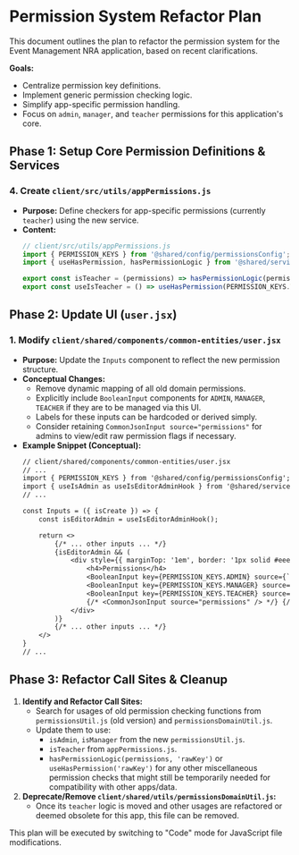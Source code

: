 # Permission System Refactor Plan

This document outlines the plan to refactor the permission system for the Event Management NRA application, based on recent clarifications.

**Goals:**
- Centralize permission key definitions.
- Implement generic permission checking logic.
- Simplify app-specific permission handling.
- Focus on `admin`, `manager`, and `teacher` permissions for this application's core.

## Phase 1: Setup Core Permission Definitions & Services

### 4. Create `client/src/utils/appPermissions.js`
   - **Purpose:** Define checkers for app-specific permissions (currently `teacher`) using the new service.
   - **Content:**
     ```javascript
     // client/src/utils/appPermissions.js
     import { PERMISSION_KEYS } from '@shared/config/permissionsConfig';
     import { useHasPermission, hasPermissionLogic } from '@shared/services/permissionsService';

     export const isTeacher = (permissions) => hasPermissionLogic(permissions, PERMISSION_KEYS.TEACHER);
     export const useIsTeacher = () => useHasPermission(PERMISSION_KEYS.TEACHER);
     ```

## Phase 2: Update UI (`user.jsx`)

### 1. Modify `client/shared/components/common-entities/user.jsx`
   - **Purpose:** Update the `Inputs` component to reflect the new permission structure.
   - **Conceptual Changes:**
     - Remove dynamic mapping of all old domain permissions.
     - Explicitly include `BooleanInput` components for `ADMIN`, `MANAGER`, `TEACHER` if they are to be managed via this UI.
     - Labels for these inputs can be hardcoded or derived simply.
     - Consider retaining `CommonJsonInput source="permissions"` for admins to view/edit raw permission flags if necessary.
   - **Example Snippet (Conceptual):**
     ```diff
     // client/shared/components/common-entities/user.jsx
     // ...
     import { PERMISSION_KEYS } from '@shared/config/permissionsConfig';
     import { useIsAdmin as useIsEditorAdminHook } from '@shared/services/permissionsService'; // Or from permissionsUtil.js
     // ...

     const Inputs = ({ isCreate }) => {
         const isEditorAdmin = useIsEditorAdminHook();

         return <>
             {/* ... other inputs ... */}
             {isEditorAdmin && (
                 <div style={{ marginTop: '1em', border: '1px solid #eee', padding: '1em' }}>
                     <h4>Permissions</h4>
                     <BooleanInput key={PERMISSION_KEYS.ADMIN} source={`permissions.${PERMISSION_KEYS.ADMIN}`} label="Administrator" />
                     <BooleanInput key={PERMISSION_KEYS.MANAGER} source={`permissions.${PERMISSION_KEYS.MANAGER}`} label="Manager" />
                     <BooleanInput key={PERMISSION_KEYS.TEACHER} source={`permissions.${PERMISSION_KEYS.TEACHER}`} label="Teacher" />
                     {/* <CommonJsonInput source="permissions" /> */} {/* Optional: for raw access */}
                 </div>
             )}
             {/* ... other inputs ... */}
         </>
     }
     // ...
     ```

## Phase 3: Refactor Call Sites & Cleanup

1.  **Identify and Refactor Call Sites:**
    - Search for usages of old permission checking functions from `permissionsUtil.js` (old version) and `permissionsDomainUtil.js`.
    - Update them to use:
        - `isAdmin`, `isManager` from the new `permissionsUtil.js`.
        - `isTeacher` from `appPermissions.js`.
        - `hasPermissionLogic(permissions, 'rawKey')` or `useHasPermission('rawKey')` for any other miscellaneous permission checks that might still be temporarily needed for compatibility with other apps/data.
2.  **Deprecate/Remove `client/shared/utils/permissionsDomainUtil.js`:**
    - Once its `teacher` logic is moved and other usages are refactored or deemed obsolete for this app, this file can be removed.

This plan will be executed by switching to "Code" mode for JavaScript file modifications.